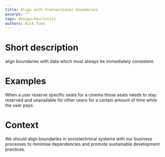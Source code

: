 ```yaml
---
title: Align with transactional boundaries
excerpt: ""
tags: design-heuristics
authors: Nick Tune
---
```


# Short description

align boundaries with data which must always be immediately consistent.

# Examples

When a user reserve specific seats for a cinema those seats needs to stay reserved and unavailable for other users for a certain amount of time while the user pays.

# Context

We should align boundaries in sociotechnical systems with our business processes to minimise dependencies and promote sustainable development practices.
